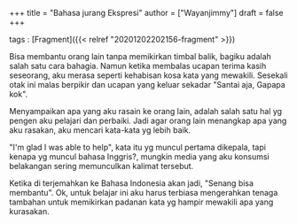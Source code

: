 +++
title = "Bahasa jurang Ekspresi"
author = ["Wayanjimmy"]
draft = false
+++

tags
: [Fragment]({{< relref "20201202202156-fragment" >}})

Bisa membantu orang lain tanpa memikirkan timbal balik, bagiku adalah salah satu cara bahagia.
Namun ketika membalas ucapan terima kasih seseorang, aku merasa seperti kehabisan kosa kata yang mewakili. Sesekali otak ini malas berpikir dan ucapan yang keluar sekadar "Santai aja, Gapapa kok".

Menyampaikan apa yang aku rasain ke orang lain, adalah salah satu hal yg pengen aku pelajari dan perbaiki.
Jadi agar orang lain menangkap apa yang aku rasakan, aku mencari kata-kata yg lebih baik.

"I'm glad I was able to help", kata itu yg muncul pertama dikepala, tapi kenapa yg muncul bahasa Inggris?, mungkin media yang aku konsumsi belakangan sering memunculkan kalimat tersebut.

Ketika di terjemahkan ke Bahasa Indonesia akan jadi, "Senang bisa membantu". Ok, untuk belajar ini aku harus terbiasa mengerahkan tenaga tambahan untuk memikirkan padanan kata yg hampir mewakili apa yang kurasakan.
